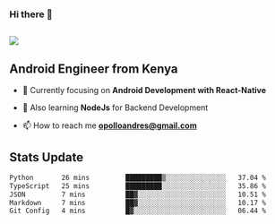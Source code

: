 ### Hi there 👋
<h2 align="left"><img src="https://readme-typing-svg.herokuapp.com?color='blue'&lines=I'm+Andrew+Opollo😊;Welcome+to+my+Github😜"> </h2>

## Android Engineer from Kenya


- 🌱 Currently focusing on **Android Development with React-Native**

- 🔭 Also learning **NodeJs** for Backend Development

- 📫 How to reach me **opolloandres@gmail.com**


## Stats Update
<!--START_SECTION:waka-->

```txt
Python       26 mins         █████████▒░░░░░░░░░░░░░░░   37.04 %
TypeScript   25 mins         █████████░░░░░░░░░░░░░░░░   35.86 %
JSON         7 mins          ██▓░░░░░░░░░░░░░░░░░░░░░░   10.51 %
Markdown     7 mins          ██▓░░░░░░░░░░░░░░░░░░░░░░   10.17 %
Git Config   4 mins          █▓░░░░░░░░░░░░░░░░░░░░░░░   06.44 %
```

<!--END_SECTION:waka-->


